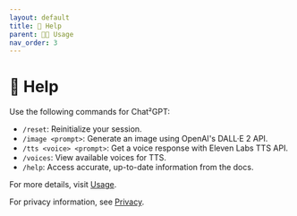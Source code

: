```yaml
---
layout: default
title: 🛟 Help
parent: 🧑‍💻 Usage
nav_order: 3
---
```


# 🛟 Help

Use the following commands for Chat²GPT:

- `/reset`: Reinitialize your session.
- `/image <prompt>`: Generate an image using OpenAI's DALL·E 2 API.
- `/tts <voice> <prompt>`: Get a voice response with Eleven Labs TTS API.
- `/voices`: View available voices for TTS.
- `/help`: Access accurate, up-to-date information from the docs.

For more details, visit [Usage](rahb-realtors-association.github.io/chat2gpt/usage.html).

For privacy information, see [Privacy](rahb-realtors-association.github.io/chat2gpt/privacy.html).
